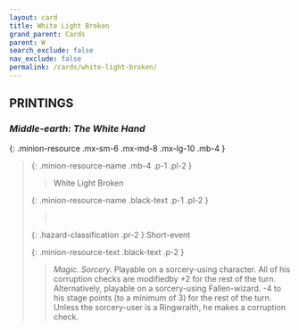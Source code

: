 ```yaml
---
layout: card
title: White Light Broken
grand_parent: Cards
parent: W
search_exclude: false
nav_exclude: false
permalink: /cards/white-light-broken/
---
```


## PRINTINGS


### _Middle-earth: The White Hand_

{: .minion-resource .mx-sm-6 .mx-md-8 .mx-lg-10 .mb-4 }
> {: .minion-resource-name .mb-4 .p-1 .pl-2 }
> > <div class="hazard-mp"></div>
> > <div class="card-name">White Light Broken</div>
>
> {: .minion-resource-name .black-text .p-1 .pl-2 }
> > &nbsp;
>
> {: .hazard-classification .pr-2 }
> Short-event
>
> {: .minion-resource-text .black-text .p-2 }
> > _Magic._ _Sorcery._ Playable on a sorcery-using character. All of his corruption checks are modifiedby +2 for the rest of the turn. Alternatively, playable on a sorcery-using Fallen-wizard. -4 to his stage points (to a minimum of 3) for the rest of the turn. Unless the sorcery-user is a Ringwraith, he makes a corruption check. 
> 
